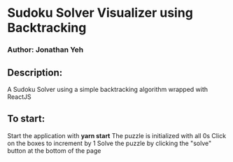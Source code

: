 # Sudoku Solver Visualizer using Backtracking
### Author: Jonathan Yeh

## Description:
A Sudoku Solver using a simple backtracking algorithm wrapped with ReactJS

## To start:
Start the application with **yarn start**
The puzzle is initialized with all 0s
Click on the boxes to increment by 1
Solve the puzzle by clicking the "solve" button at the bottom of the page

